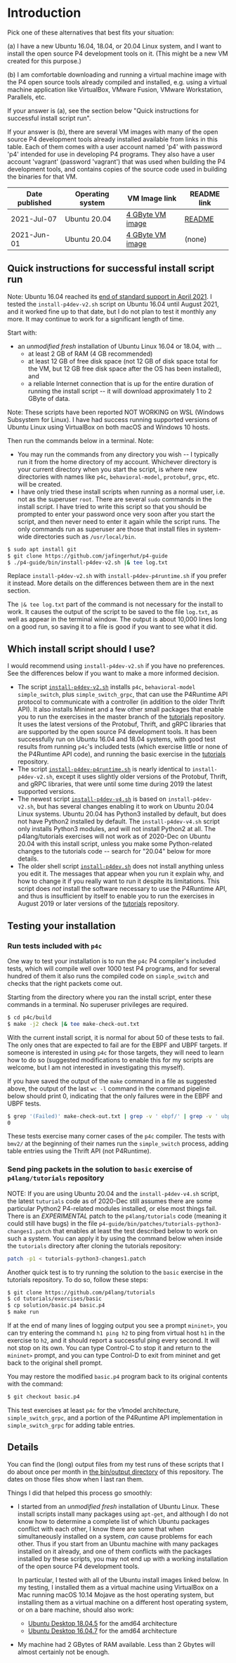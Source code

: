 # Introduction

Pick one of these alternatives that best fits your situation:

(a) I have a new Ubuntu 16.04, 18.04, or 20.04 Linux system, and I
    want to install the open source P4 development tools on it.  (This
    might be a new VM created for this purpose.)

(b) I am comfortable downloading and running a virtual machine image
    with the P4 open source tools already compiled and installed,
    e.g. using a virtual machine application like VirtualBox, VMware
    Fusion, VMware Workstation, Parallels, etc.

If your answer is (a), see the section below "Quick instructions for
successful install script run".

If your answer is (b), there are several VM images with many of the
open source P4 development tools already installed available from
links in this table.  Each of them comes with a user account named
'p4' with password 'p4' intended for use in developing P4 programs.
They also have a user account 'vagrant' (password 'vagrant') that was
used when building the P4 development tools, and contains copies of
the source code used in building the binaries for that VM.

| Date published | Operating system | VM Image link | README link |
| -------------- | ---------------- | ------------- | ----------- |
| 2021-Jul-07 | Ubuntu 20.04 | [4 GByte VM image](https://drive.google.com/file/d/1L0Yc6QOyXNNzEIZyFixcDKlnTl9tC6MA/view?usp=sharing) | [README](https://drive.google.com/file/d/1xTsj4pMjLYOsMH1TkugEZvu1kDBFxu7J/view?usp=sharing) |
| 2021-Jun-01 | Ubuntu 20.04 | [4 GByte VM image](https://drive.google.com/file/d/1ZkE5ynJrASMC54h0aqDwaCOA0I4i48AC/view?usp=sharing) | (none) |


## Quick instructions for successful install script run

Note: Ubuntu 16.04 reached its [end of standard support in April
2021](https://wiki.ubuntu.com/Releases).  I tested the
`install-p4dev-v2.sh` script on Ubuntu 16.04 until August 2021, and it
worked fine up to that date, but I do not plan to test it monthly any
more.  It may continue to work for a significant length of time.

Start with:

+ an _unmodified_ _fresh_ installation of Ubuntu Linux 16.04 or 18.04,
  with ...
  + at least 2 GB of RAM (4 GB recommended)
  + at least 12 GB of free disk space (not 12 GB of disk space total
    for the VM, but 12 GB free disk space after the OS has been
    installed), and
  + a reliable Internet connection that is up for the entire duration
    of running the install script -- it will download approximately 1
    to 2 GByte of data.

Note: These scripts have been reported NOT WORKING on WSL (Windows
Subsystem for Linux).  I have had success running supported versions
of Ubuntu Linux using VirtualBox on both macOS and Windows 10 hosts.

Then run the commands below in a terminal.  Note:
+ You may run the commands from any directory you wish -- I typically
  run it from the home directory of my account.  Whichever directory
  is your current directory when you start the script, is where new
  directories with names like `p4c`, `behavioral-model`, `protobuf`,
  `grpc`, etc. will be created.
+ I have only tried these install scripts when running as a normal
  user, i.e. not as the superuser `root`.  There are several `sudo`
  commands in the install script.  I have tried to write this script
  so that you should be prompted to enter your password once very soon
  after you start the script, and then never need to enter it again
  while the script runs.  The only commands run as superuser are those
  that install files in system-wide directories such as
  `/usr/local/bin`.
```bash
$ sudo apt install git
$ git clone https://github.com/jafingerhut/p4-guide
$ ./p4-guide/bin/install-p4dev-v2.sh |& tee log.txt
```
Replace `install-p4dev-v2.sh` with `install-p4dev-p4runtime.sh` if you
prefer it instead.  More details on the differences between them are
in the next section.

The `|& tee log.txt` part of the command is not necessary for the
install to work.  It causes the output of the script to be saved to
the file `log.txt`, as well as appear in the terminal window.  The
output is about 10,000 lines long on a good run, so saving it to a
file is good if you want to see what it did.


## Which install script should I use?

I would recommend using `install-p4dev-v2.sh` if you have no
preferences.  See the differences below if you want to make a more
informed decision.

* The script [`install-p4dev-v2.sh`](install-p4dev-v2.sh)
  installs `p4c`, `behavioral-model` `simple_switch`, plus
  `simple_switch_grpc`, that can use the P4Runtime API protocol to
  communicate with a controller (in addition to the older Thrift API).
  It also installs Mininet and a few other small packages that enable
  you to run the exercises in the master branch of the
  [tutorials](https://github.com/p4lang/tutorials) repository.  It
  uses the latest versions of the Protobuf, Thrift, and gRPC libraries
  that are supported by the open source P4 development tools.  It has
  been successfully run on Ubuntu 16.04 and 18.04 systems, with good
  test results from running `p4c`'s included tests (which exercise
  little or none of the P4Runtime API code), and running the basic
  exercise in the [tutorials](https://github.com/p4lang/tutorials)
  repository.
* The script
  [`install-p4dev-p4runtime.sh`](install-p4dev-p4runtime.sh) is nearly
  identical to `install-p4dev-v2.sh`, except it uses slightly older
  versions of the Protobuf, Thrift, and gRPC libraries, that were
  until some time during 2019 the latest supported versions.
* The newest script [`install-p4dev-v4.sh`](install-p4dev-v4.sh) is
  based on `install-p4dev-v2.sh`, but has several changes enabling it
  to work on Ubuntu 20.04 Linux systems.  Ubuntu 20.04 has Python3
  installed by default, but does not have Python2 installed by
  default.  The `install-p4dev-v4.sh` script only installs Python3
  modules, and will not install Python2 at all.  The p4lang/tutorials
  exercises will not work as of 2020-Dec on Ubuntu 20.04 with this
  install script, unless you make some Python-related changes to the
  tutorials code -- search for "20.04" below for more details.
* The older shell script [`install-p4dev.sh`](install-p4dev.sh) does
  not install anything unless you edit it.  The messages that appear
  when you run it explain why, and how to change it if you really want
  to run it despite its limitations.  This script does _not_ install
  the software necessary to use the P4Runtime API, and thus is
  insufficient by itself to enable you to run the exercises in August
  2019 or later versions of the
  [tutorials](https://github.com/p4lang/tutorials) repository.


## Testing your installation


### Run tests included with `p4c`

One way to test your installation is to run the `p4c` P4 compiler's
included tests, which will compile well over 1000 test P4 programs,
and for several hundred of them it also runs the compiled code on
`simple_switch` and checks that the right packets come out.

Starting from the directory where you ran the install script, enter
these commands in a terminal.  No superuser privileges are required.
```bash
$ cd p4c/build
$ make -j2 check |& tee make-check-out.txt
```

With the current install script, it is normal for about 50 of these
tests to fail.  The only ones that are expected to fail are for the
EBPF and UBPF targets.  If someone is interested in using `p4c` for
those targets, they will need to learn how to do so (suggested
modifications to enable this for my scripts are welcome, but I am not
interested in investigating this myself).

If you have saved the output of the `make` command in a file as
suggested above, the output of the last `wc -l` command in the command
pipeline below should print 0, indicating that the only failures were
in the EBPF and UBPF tests.

```bash
$ grep '(Failed)' make-check-out.txt | grep -v ' ebpf/' | grep -v ' ubpf/' | grep -v ' ebpf-bcc/' | wc -l
0
```

These tests exercise many corner cases of the `p4c` compiler.  The
tests with `bmv2/` at the beginning of their names run the
`simple_switch` process, adding table entries using the Thrift API
(not P4Runtime).


### Send ping packets in the solution to `basic` exercise of `p4lang/tutorials` repository

NOTE: If you are using Ubuntu 20.04 and the `install-p4dev-v4.sh`
script, the latest `tuturials` code as of 2020-Dec still assumes there
are some particular Python2 P4-related modules installed, or else most
things fail.  There is an _EXPERIMENTAL_ patch to the
`p4lang/tutorials` code (meaning it could still have bugs) in the file
`p4-guide/bin/patches/tutorials-python3-changes1.patch` that enables
at least the test described below to work on such a system.  You can
apply it by using the command below when inside the `tutorials`
directory after cloning the tutorials repository:
```bash
patch -p1 < tutorials-python3-changes1.patch
```

Another quick test is to try running the solution to the `basic`
exercise in the tutorials repository.  To do so, follow these steps:

```bash
$ git clone https://github.com/p4lang/tutorials
$ cd tutorials/exercises/basic
$ cp solution/basic.p4 basic.p4
$ make run
```

If at the end of many lines of logging output you see a prompt
`mininet>`, you can try entering the command `h1 ping h2` to ping from
virtual host `h1` in the exercise to `h2`, and it should report a
successful ping every second.  It will not stop on its own.  You can
type Control-C to stop it and return to the `mininet>` prompt, and you
can type Control-D to exit from mininet and get back to the original
shell prompt.

You may restore the modified `basic.p4` program back to its original
contents with the command:

```bash
$ git checkout basic.p4
```

This test exercises at least `p4c` for the v1model architecture,
`simple_switch_grpc`, and a portion of the P4Runtime API
implementation in `simple_switch_grpc` for adding table entries.


## Details

You can find the (long) output files from my test runs of these
scripts that I do about once per month in [the bin/output
directory](output/) of this repository.  The dates on those files show
when I last ran them.

Things I did that helped this process go smoothly:

+ I started from an _unmodified_ _fresh_ installation of Ubuntu Linux.
  These install scripts install many packages using `apt-get`, and
  although I do not know how to determine a complete list of which
  Ubuntu packages conflict with each other, I know there are some that
  when simultaneously installed on a system, _can_ cause problems for
  each other.  Thus if you start from an Ubuntu machine with many
  packages installed on it already, and one of them conflicts with the
  packages installed by these scripts, you may not end up with a
  working installation of the open source P4 development tools.
  
  In particular, I tested with all of the Ubuntu install images linked
  below.  In my testing, I installed them as a virtual machine using
  VirtualBox on a Mac running macOS 10.14 Mojave as the host operating
  system, but installing them as a virtual machine on a different host
  operating system, or on a bare machine, should also work:
  + [Ubuntu Desktop 18.04.5](http://releases.ubuntu.com/18.04/ubuntu-18.04.5-desktop-amd64.iso) for the amd64 architecture
  + [Ubuntu Desktop 16.04.7](http://releases.ubuntu.com/16.04/ubuntu-16.04.7-desktop-amd64.iso) for the amd64 architecture
+ My machine had 2 GBytes of RAM available.  Less than 2 Gbytes will
  almost certainly not be enough.

